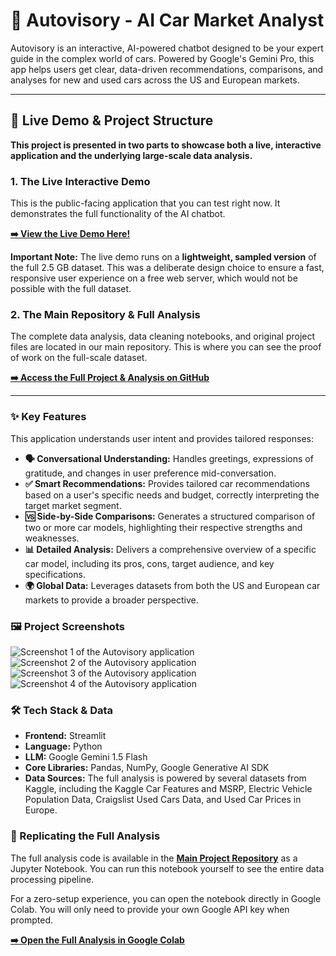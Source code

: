 # 🚗 Autovisory - AI Car Market Analyst



Autovisory is an interactive, AI-powered chatbot designed to be your expert guide in the complex world of cars. Powered by Google's Gemini Pro, this app helps users get clear, data-driven recommendations, comparisons, and analyses for new and used cars across the US and European markets.

---

## 🚀 Live Demo & Project Structure

**This project is presented in two parts to showcase both a live, interactive application and the underlying large-scale data analysis.**

### 1. The Live Interactive Demo

This is the public-facing application that you can test right now. It demonstrates the full functionality of the AI chatbot.

**[➡️ View the Live Demo Here!](https://autovisory-demo-app.streamlit.app/)**

**Important Note:** The live demo runs on a **lightweight, sampled version** of the full 2.5 GB dataset. This was a deliberate design choice to ensure a fast, responsive user experience on a free web server, which would not be possible with the full dataset.

### 2. The Main Repository & Full Analysis

The complete data analysis, data cleaning notebooks, and original project files are located in our main repository. This is where you can see the proof of work on the full-scale dataset.

**[➡️ Access the Full Project & Analysis on GitHub](https://github.com/Belayet-Sheikh/Autovisory-AI-Carbot)**

---

### ✨ Key Features

This application understands user intent and provides tailored responses:

*   **🗣️ Conversational Understanding:** Handles greetings, expressions of gratitude, and changes in user preference mid-conversation.
*   **✅ Smart Recommendations:** Provides tailored car recommendations based on a user's specific needs and budget, correctly interpreting the target market segment.
*   **🆚 Side-by-Side Comparisons:** Generates a structured comparison of two or more car models, highlighting their respective strengths and weaknesses.
*   **📊 Detailed Analysis:** Delivers a comprehensive overview of a specific car model, including its pros, cons, target audience, and key specifications.
*   **🌍 Global Data:** Leverages datasets from both the US and European car markets to provide a broader perspective.

### 🖼️ Project Screenshots

![Screenshot 1 of the Autovisory application](https://github.com/user-attachments/assets/bef8b8b4-224d-47f8-8106-99afe5e9a9d4)
![Screenshot 2 of the Autovisory application](https://github.com/user-attachments/assets/397c4506-5c5c-4f75-a939-a4d2bfbd7bea)
![Screenshot 3 of the Autovisory application](https://github.com/user-attachments/assets/229b0abe-675d-41ed-ae03-cba8fd312eca)
![Screenshot 4 of the Autovisory application](https://github.com/user-attachments/assets/9a863173-ecc8-4a5d-afc5-6aab099cf522)


### 🛠️ Tech Stack & Data

*   **Frontend:** Streamlit
*   **Language:** Python
*   **LLM:** Google Gemini 1.5 Flash
*   **Core Libraries:** Pandas, NumPy, Google Generative AI SDK
*   **Data Sources:** The full analysis is powered by several datasets from Kaggle, including the Kaggle Car Features and MSRP, Electric Vehicle Population Data, Craigslist Used Cars Data, and Used Car Prices in Europe.

### 🚀 Replicating the Full Analysis

The full analysis code is available in the **[Main Project Repository](https://github.com/Your-Username/Your-Main-Repo-A)** as a Jupyter Notebook. You can run this notebook yourself to see the entire data processing pipeline.

For a zero-setup experience, you can open the notebook directly in Google Colab. You will only need to provide your own Google API key when prompted.

**[➡️ Open the Full Analysis in Google Colab]([https://colab.research.google.com/drive/1h0PxMSkysyu0l__ykNqQckRc1rD1uxxt#scrollTo=d6ZhIkVXSOas](https://github.com/Belayet-Sheikh/Autovisory-AI-Carbot/blob/main/Autovisory_AI_Carbot.ipynb))**
